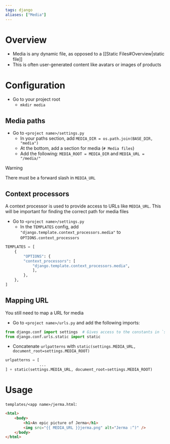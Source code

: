```yaml
---
tags: django 
aliases: ["Media"]
---
```


# Overview
- Media is any dynamic file, as opposed to a [[Static Files#Overview|static file]]
- This is often user-generated content like avatars or images of products

# Configuration
- Go to your project root
	- `mkdir media`

## Media paths
- Go to `<project name>/settings.py`
	- In your paths section, add `MEDIA_DIR = os.path.join(BASE_DIR, "media")`
	- At the bottom, add a section for media (`# Media files`)
	- Add the following: `MEDIA_ROOT = MEDIA_DIR` and `MEDIA_URL = "/media/"`

> [!WARNING]
> There must be a forward slash in `MEDIA_URL`

## Context processors
A context processor is used to provide access to URLs like `MEDIA_URL`. This will be important for finding the correct path for media files

- Go to `<project name>/settings.py`
	- In the `TEMPLATES` config, add `"django.template.context_processors.media"` to `OPTIONS.context_processors`
```python
TEMPLATES = [
	{
		"OPTIONS": {
		"context_processors": [
			"django.template.context_processors.media",
			],
		},
	},
]
```

## Mapping URL
You still need to map a URL for media
- Go to `<project name>/urls.py` and add the following imports:
```python
from django.conf import settings  # Gives access to the constants in `settings.py`
from django.conf.urls.static import static
```
- Concatenate `urlpatterns` with `static(settings.MEDIA_URL, document_root=settings.MEDIA_ROOT)`
```python
urlpatterns = [
			   ...
] + static(settings.MEDIA_URL, document_root=settings.MEDIA_ROOT)
```

# Usage
`templates/<app name>/jerma.html`:
```html
<html>
	<body>
		<h1>An epic picture of Jerma</h1>
		<img src="{{ MEDIA_URL }}jerma.png" alt="Jerma :^)" />
	</body>
</html>
```